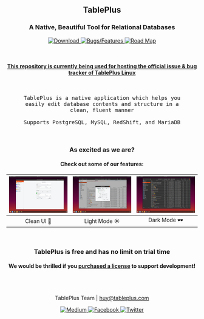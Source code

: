 <h2 align="middle">TablePlus</p>
<h3 align="middle">A Native, Beautiful Tool for Relational Databases</h3>

<p align="center">
    <a href="https://tableplus.com/linux">
        <img src="https://img.shields.io/badge/-Download-ff9600?style=for-the-badge" alt="Download">
    </a>
    <a href="https://github.com/TablePlus/TablePlus-Linux/issues">
        <img src="https://img.shields.io/badge/-Bugs%20%2F%20Features-7057ff?style=for-the-badge" alt="Bugs/Features">
    </a>
    <a href="https://github.com/TablePlus/TablePlus-Linux/projects/1">
        <img src="https://img.shields.io/badge/-Road%20Map-blue?style=for-the-badge" alt="Road Map">
    </a>
</p>

<br>

<h4 align="middle">
    <u>
        This repository is currently being used for hosting the official issue 
        & bug tracker of TablePlus Linux
    </u>
</h4>

<br>

<pre align="middle">
TablePlus is a native application which helps you
easily edit database contents and structure in a
clean, fluent manner

Supports PostgreSQL, MySQL, RedShift, and MariaDB
</pre>

<br>

<h3 align="middle">As excited as we are?</h3>
<h4 align="middle">Check out some of our features:</h4>

| ![Welcome-screen](https://github.com/TablePlus/TablePlus-Linux/raw/master/Resources/welcome.png) | ![Workspace-screen](https://github.com/TablePlus/TablePlus-Linux/raw/master/Resources/workspace.png) | ![Workspace-screen](https://github.com/TablePlus/TablePlus-Linux/raw/master/Resources/workspace-dark.png) |
|:---:|:---:|:---:|
| Clean UI 🧹 | Light Mode ☀️ | Dark Mode 🕶️ |

<br>

<h3 align="middle">TablePlus is free and has no limit on trial time</h3>

<h4 align="middle">
    We would be thrilled if you
    <a href="https://tableplus.com/pricing">purchased a license</a>
    to support development!
</h4>

<br>
<br>

<p align="center">
    TablePlus Team | 
    <a href="mailto:huy@tableplus.com">huy@tableplus.com</a>
</p>

<p align="center">
    <a href="https://medium.com/@huyphams">
        <img src="https://img.shields.io/badge/-Medium-03a87c?style=for-the-badge" alt="Medium">
    </a>
    <a href="https://facebook.com/tableplusapp">
        <img src="https://img.shields.io/badge/-Facebook-3b5998?style=for-the-badge" alt="Facebook">
    </a>
    <a href="https://twitter.com/tableplus">
        <img src="https://img.shields.io/badge/-Twitter-00aced?style=for-the-badge" alt="Twitter">
    </a>
</p>
